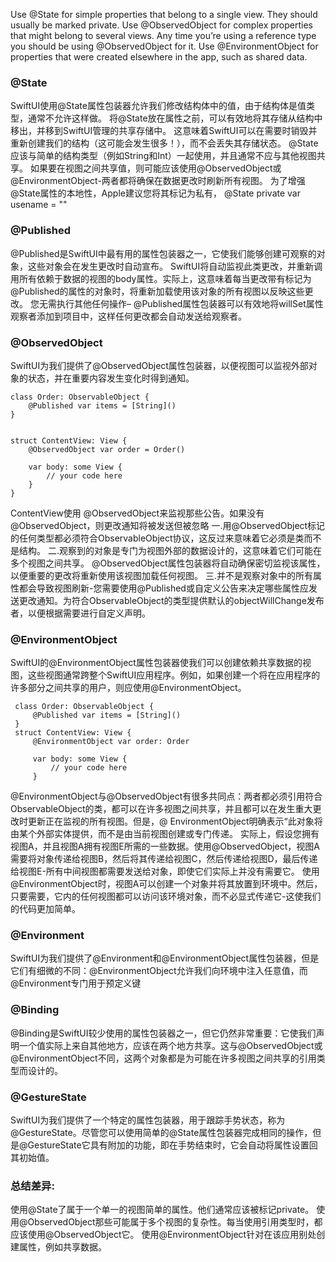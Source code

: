 


 

 Use @State for simple properties that belong to a single view. They should usually be marked private.
 Use @ObservedObject for complex properties that might belong to several views. Any time you’re using a reference type you should be using @ObservedObject for it.
 Use @EnvironmentObject for properties that were created elsewhere in the app, such as shared data.

 
 
### @State
 SwiftUI使用@State属性包装器允许我们修改结构体中的值，由于结构体是值类型，通常不允许这样做。 将@State放在属性之前，可以有效地将其存储从结构中移出，并移到SwiftUI管理的共享存储中。 这意味着SwiftUI可以在需要时销毁并重新创建我们的结构（这可能会发生很多！），而不会丢失其存储状态。
 @State应该与简单的结构类型（例如String和Int）一起使用，并且通常不应与其他视图共享。 如果要在视图之间共享值，则可能应该使用@ObservedObject或@EnvironmentObject-两者都将确保在数据更改时刷新所有视图。
 为了增强@State属性的本地性，Apple建议您将其标记为私有，
 @State private var usename = ""

 
 
 ### @Published
 @Published是SwiftUI中最有用的属性包装器之一，它使我们能够创建可观察的对象，这些对象会在发生更改时自动宣布。 SwiftUI将自动监视此类更改，并重新调用所有依赖于数据的视图的body属性。实际上，这意味着每当更改带有标记为@Published的属性的对象时，将重新加载使用该对象的所有视图以反映这些更改。
 您无需执行其他任何操作– @Published属性包装器可以有效地将willSet属性观察者添加到项目中，这样任何更改都会自动发送给观察者。
 
 
 ###  @ObservedObject
 SwiftUI为我们提供了@ObservedObject属性包装器，以便视图可以监视外部对象的状态，并在重要内容发生变化时得到通知。
 ```
 class Order: ObservableObject {
     @Published var items = [String]()
 }

 
 struct ContentView: View {
     @ObservedObject var order = Order()

     var body: some View {
         // your code here
     }
 }
 ```
 ContentView使用 @ObservedObject来监视那些公告。如果没有@ObservedObject，则更改通知将被发送但被忽略
 一.用@ObservedObject标记的任何类型都必须符合ObservableObject协议，这反过来意味着它必须是类而不是结构。
 二.观察到的对象是专门为视图外部的数据设计的，这意味着它们可能在多个视图之间共享。 @ObservedObject属性包装器将自动确保密切监视该属性，以便重要的更改将重新使用该视图加载任何视图。
 三.并不是观察对象中的所有属性都会导致视图刷新-您需要使用@Published或自定义公告来决定哪些属性应发送更改通知。为符合ObservableObject的类型提供默认的objectWillChange发布者，以便根据需要进行自定义声明。
 
 
 ### @EnvironmentObject
 SwiftUI的@EnvironmentObject属性包装器使我们可以创建依赖共享数据的视图，这些视图通常跨整个SwiftUI应用程序。例如，如果创建一个将在应用程序的许多部分之间共享的用户，则应使用@EnvironmentObject。

```
 class Order: ObservableObject {
     @Published var items = [String]()
 }
 struct ContentView: View {
     @EnvironmentObject var order: Order

     var body: some View {
         // your code here
     }
 ```
 
 @EnvironmentObject与@ObservedObject有很多共同点：两者都必须引用符合ObservableObject的类，都可以在许多视图之间共享，并且都可以在发生重大更改时更新正在监视的所有视图。但是，@ EnvironmentObject明确表示“此对象将由某个外部实体提供，而不是由当前视图创建或专门传递。
 实际上，假设您拥有视图A，并且视图A拥有视图E所需的一些数据。使用@ObservedObject，视图A需要将对象传递给视图B，然后将其传递给视图C，然后传递给视图D，最后传递给视图E-所有中间视图都需要发送给对象，即使它们实际上并没有需要它。
 使用@EnvironmentObject时，视图A可以创建一个对象并将其放置到环境中。然后，只要需要，它内的任何视图都可以访问该环境对象，而不必显式传递它-这使我们的代码更加简单。
 
 
 
 ### @Environment
 SwiftUI为我们提供了@Environment和@EnvironmentObject属性包装器，但是它们有细微的不同：@EnvironmentObject允许我们向环境中注入任意值，而@Environment专门用于预定义键
 
 
 
 ### @Binding
 @Binding是SwiftUI较少使用的属性包装器之一，但它仍然非常重要：它使我们声明一个值实际上来自其他地方，应该在两个地方共享。这与@ObservedObject或@EnvironmentObject不同，这两个对象都是为可能在许多视图之间共享的引用类型而设计的。
 
 
 
 ###  @GestureState
 SwiftUI为我们提供了一个特定的属性包装器，用于跟踪手势状态，称为@GestureState。尽管您可以使用简单的@State属性包装器完成相同的操作，但是@GestureState它具有附加的功能，即在手势结束时，它会自动将属性设置回其初始值。
 
 
 
 
 ### 总结差异:
 
 使用@State了属于一个单一的视图简单的属性。他们通常应该被标记private。
 使用@ObservedObject那些可能属于多个视图的复杂性。每当使用引用类型时，都应该使用@ObservedObject它。
 使用@EnvironmentObject针对在该应用别处创建属性，例如共享数据。
 

